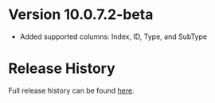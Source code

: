 # Version 10.0.7.2-beta

* Added supported columns: Index, ID, Type, and SubType

# Release History

Full release history can be found [here](https://github.com/kstange/MerchantPlus/wiki/Release-Notes).

